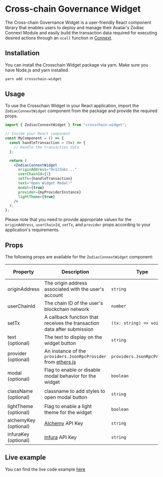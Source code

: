 # Cross-chain Governance Widget

The Cross-chain Governance Widget is a user-friendly React component library that enables users to deploy and manage their Avatar's Zodiac Connext Module and easily build the transaction data required for executing desired actions through an `xcall` function in [Connext](https://docs.connext.network/).

## Installation

You can install the Crosschain Widget package via yarn. Make sure you have Node.js and yarn installed.

```bash
yarn add crosschain-widget
```

## Usage

To use the Crosschain Widget in your React application, import the `ZodiacConnextWidget` component from the package and provide the required props.

```jsx
import { ZodiacConnextWidget } from "crosschain-widget";

// Inside your React component
const MyComponent = () => {
  const handleTransaction = (tx) => {
    // Handle the transaction data
  };

  return (
    <ZodiacConnextWidget
      originAddress="0x123abc..."
      userChainId={1}
      setTx={handleTransaction}
      text="Open Widget Modal!"
      modal={true}
      provider={myProviderInstance}
      lightTheme={true}
    />
  );
};
```

Please note that you need to provide appropriate values for the `originAddress`, `userChainId`, `setTx`, and `provider` props according to your application's requirements.

## Props

The following props are available for the `ZodiacConnextWidget` component:

| Property              | Description                                                                                                | Type                        | Default value                |
| --------------------- | ---------------------------------------------------------------------------------------------------------- | --------------------------- | ---------------------------- |
| originAddress         | The origin address associated with the user's account                                                      | `string`                    | N/A                          |
| userChainId           | The chain ID of the user's blockchain network                                                              | `number`                    | N/A                          |
| setTx                 | A callback function that receives the transaction data after submission                                    | `(tx: string) => void`      | N/A                          |
| text (optional)       | The text to display on the widget button                                                                   | `string`                    | `"Cross-Chain Widget"`       |
| provider (optional)   | An instance of the `providers.JsonRpcProvider` from [ethers.js](https://docs.ethers.org/v5/api/providers/) | `providers.JsonRpcProvider` | `undefined`                  |
| modal (optional)      | Flag to enable or disable modal behavior for the widget                                                    | `boolean`                   | `true`                       |
| className (optional)  | classname to add styles to open modal button                                                               | `string`                    | `"crosschain-widget-button"` |
| lightTheme (optional) | Flag to enable a light theme for the widget                                                                | `boolean`                   | `false`                      |
| alchemyKey (optional) | [Alchemy](https://www.alchemy.com/) API Key                                                                | `string`                    | `undefined`                  |
| infuraKey (optional)  | [Infura](https://www.infura.io/) API Key                                                                   | `string`                    | `undefined`                  |

## Live example

You can find the live code example [here](https://codesandbox.io/p/github/defi-wonderland/crosschain-widget-example)
